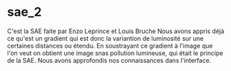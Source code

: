 # sae_2
C'est la SAE faite par Enzo Leprince et Louis Bruche
Nous avons appris déjà ce qu'est un gradient qui est donc la variantion de luminosité sur une certaines distances ou étendu.
En soustrayant ce gradient à l'image que l'on veut on obtient une image snas pollution lumineuse, qui était le principe de la SAE.
Nous avons approfondis nos connaissances dans l'interface.
